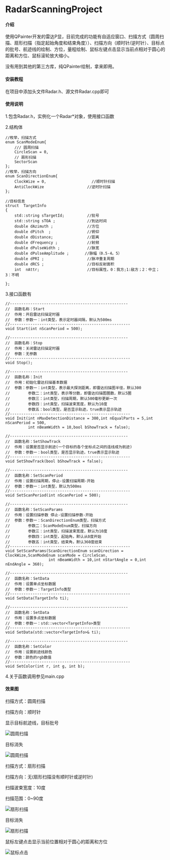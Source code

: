 # RadarScanningProject

#### 介绍
使用QPainter开发的雷达P显，目前完成的功能有自适应窗口、扫描方式（圆周扫描、扇形扫描（指定起始角度和结束角度））、扫描方向（顺时针/逆时针）、目标点的批号、航迹线的绘制、方位，量程绘制、鼠标左键点击显示当前点相对于圆心的距离和方位、鼠标滚轮放大缩小。

没有用到其他的第三方库，纯QPainter绘制，拿来即用。


#### 安装教程
在项目中添加头文件Radar.h、源文件Radar.cpp即可

#### 使用说明

1.包含Radar.h，实例化一个Radar*对象，使用接口函数

2.结构体

    //枚举，扫描方式
    enum ScanModeEnum{
        /// 圆周扫描
        CircleScan = 0,
        // 扇形扫描
        SectorScan
    };
    //枚举，扫描方向
    enum ScanDirectionEnum{
        ClockWize = 0,                    //顺时针扫描
        AntiClockWize                   //逆时针扫描
    };

    //目标信息
    struct  TargetInfo
    {
        std::string sTargetId;          //批号
        std::string sTOA ;              //到达时间
        double dAzimuth ;               //方位
        double dPitch  ;                //俯仰
        double dDistance;               //距离
        double dFrequency ;             //射频
        double dPulseWidth ;            //脉宽
        double dPulseAmplitude ;       //脉幅（0.5-4。5）
        double dPRI ;                   //脉冲重复周期
        double dRCS ;                   //目标反射面积
        int  nAttr;                     //目标属性，0：我方;1:敌方；2：中立；3：不明

    };

3.接口函数有

    //----------------------------------------------------
    //  函数名称：Start
    //  作用：开启雷达扫描定时器
    //  参数：参数一：int类型，表示定时器间隔，默认为500ms
    //-----------------------------------------------------
    void Start(int nScanPeriod = 500);

    //----------------------------------------------------
    //  函数名称：Stop
    //  作用：关闭雷达扫描定时器
    //  参数：无参数
    //-----------------------------------------------------
    void Stop();

    //----------------------------------------------------
    //  函数名称：Init
    //  作用：初始化雷达扫描基本数据
    //  参数：参数一：int类型，表示最大探测距离，即雷达扫描图半径，默认300
    //        参数二：int类型，表示等分数，即雷达扫描图圈数，默认5圈
    //        参数三：int类型，扫描周期，默认500毫秒更新一次
    //        参数四：int类型，扫描波束宽度，默认为10度
    //        参数五：bool类型，是否显示轨迹，true表示显示轨迹
    //-----------------------------------------------------
    void Init(int nMaxDetectionDistance = 300,int nEqualParts = 5,int nScanPeriod = 500,
              int nBeamWidth = 10,bool bShowTrack = false);

    //----------------------------------------------------
    //  函数名称：SetShowTrack
    //  作用：设置是否显示航迹(一个目标的各个坐标点之间的连线成为航迹)
    //  参数：参数一：bool类型，是否显示轨迹，true表示显示轨迹
    //-----------------------------------------------------
    void SetShowTrack(bool bShowTrack = false);

    //----------------------------------------------------
    //  函数名称：SetScanPeriod
    //  作用：设置扫描周期，停止-设置扫描周期-开始
    //  参数：参数一：int类型，默认为500ms
    //-----------------------------------------------------
    void SetScanPeriod(int nScanPeriod = 500);

    //----------------------------------------------------
    //  函数名称：SetScanParams
    //  作用：设置扫描参数 停止-设置扫描参数-开始
    //  参数：参数一：ScanDirectionEnum类型，扫描方式
    //        参数二：ScanModeEnum类型，扫描方向
    //        参数三：int类型，扫描波束宽度，默认为10度
    //        参数四：int类型，起始角，默认从0度开始
    //        参数五：int类型，结束角，默认360度结束
    //-----------------------------------------------------
    void SetScanParams(ScanDirectionEnum scanDirection = ClockWize,ScanModeEnum scanMode = CircleScan,
                       int nBeamWidth = 10,int nStartAngle = 0,int nEndAngle = 360);

    //----------------------------------------------------
    //  函数名称：SetData
    //  作用：设置单点坐标数据
    //  参数：参数一：TargetInfo类型
    //-----------------------------------------------------
    void SetData(TargetInfo ti);

    //----------------------------------------------------
    //  函数名称：SetData
    //  作用：设置多点坐标数据
    //  参数：参数一：std::vector<TargetInfo>类型
    //-----------------------------------------------------
    void SetData(std::vector<TargetInfo>& ti);

    //----------------------------------------------------
    //  函数名称：SetColor
    //  作用：设置航迹线颜色
    //  参数：颜色的rgb数值
    //-----------------------------------------------------
    void SetColor(int r, int g, int b);

4.关于函数调用参见main.cpp

#### 效果图

扫描方式：圆周扫描

扫描方向：顺时针

显示目标航迹线，目标批号

![圆周扫描](./resource/%E5%9C%86%E5%91%A8%E6%89%AB%E6%8F%8F.png)

目标消失

![圆周扫描](./resource/%E5%9C%86%E5%91%A8%E6%89%AB%E6%8F%8F(1).png)

扫描方式：扇形扫描

扫描方向：无(扇形扫描没有顺时针或逆时针)

扫描波束宽度：10度

扫描范围：0~90度

![扇形扫描](./resource/%E6%89%87%E5%BD%A2%E6%89%AB%E6%8F%8F.png)

目标消失

![扇形扫描](./resource/%E6%89%87%E5%BD%A2%E6%89%AB%E6%8F%8F(2).png)

鼠标左键点击显示当前位置相对于圆心的距离和方位

![鼠标点击](./resource/%E9%BC%A0%E6%A0%87%E5%B7%A6%E9%94%AE%E7%82%B9%E5%87%BB.png)
